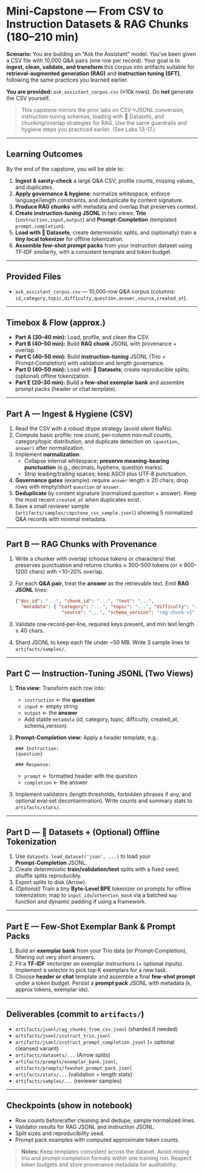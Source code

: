 # Mini‑Capstone — From CSV to Instruction Datasets & RAG Chunks (180–210 min)

**Scenario:** You are building an “Ask the Assistant” model. You’ve been given a CSV file with 10,000 Q&A pairs (one row per record). Your goal is to **ingest, clean, validate, and transform** this corpus into artifacts suitable for **retrieval‑augmented generation (RAG)** and **instruction tuning (SFT)**, following the same practices you learned earlier.

**You are provided:** `ask_assistant_corpus.csv` (≈10k rows). Do **not** generate the CSV yourself.

> This capstone mirrors the prior labs on CSV→JSONL conversion, instruction‑tuning schemas, loading with 🤗 Datasets, and chunking/overlap strategies for RAG. Use the same guardrails and hygiene steps you practiced earlier. (See Labs 13–17.)

---

## Learning Outcomes

By the end of the capstone, you will be able to:

1. **Ingest & sanity‑check** a large Q&A CSV; profile counts, missing values, and duplicates.
2. **Apply governance & hygiene**: normalize whitespace, enforce language/length constraints, and deduplicate by content signature.
3. **Produce RAG chunks** with metadata and overlap that preserves context.
4. **Create instruction‑tuning JSONL** in two views: **Trio** (`instruction,input,output`) and **Prompt‑Completion** (templated `prompt,completion`).
5. **Load with 🤗 Datasets**, create deterministic splits, and (optionally) train a **tiny local tokenizer** for offline tokenization.
6. **Assemble few‑shot prompt packs** from your instruction dataset using TF‑IDF similarity, with a consistent template and token budget.

---

## Provided Files

- `ask_assistant_corpus.csv` — 10,000-row Q&A corpus (columns: `id,category,topic,difficulty,question,answer,source,created_at`).

---

## Timebox & Flow (approx.)

- **Part A (30–40 min):** Load, profile, and clean the CSV.
- **Part B (40–50 min):** Build **RAG chunk** JSONL with provenance + overlap.
- **Part C (40–50 min):** Build **instruction‑tuning** JSONL (Trio + Prompt‑Completion) with validation and length governance.
- **Part D (40–50 min):** Load with **🤗 Datasets**; create reproducible splits; (optional) offline tokenization.
- **Part E (20–30 min):** Build a **few‑shot exemplar bank** and assemble prompt packs (header or chat template).

---

## Part A — Ingest & Hygiene (CSV)

1. Read the CSV with a robust dtype strategy (avoid silent NaNs).
2. Compute basic profile: row count, per‑column non‑null counts, category/topic distribution, and duplicate detection on `(question, answer)` after normalization.
3. Implement **normalization**:
   - Collapse internal whitespace; **preserve meaning‑bearing punctuation** (e.g., decimals, hyphens, question marks).
   - Strip leading/trailing spaces; keep ASCII plus UTF‑8 punctuation.
4. **Governance gates** (example): require `answer` length ≥ 20 chars; drop rows with empty/short `question` or `answer`.
5. **Deduplicate** by content signature (normalized question + answer). Keep the most recent `created_at` when duplicates exist.
6. Save a small reviewer sample (`artifacts/samples/capstone_csv_sample.jsonl`) showing 5 normalized Q&A records with minimal metadata.

---

## Part B — RAG Chunks with Provenance

1. Write a chunker with overlap (choose tokens or characters) that preserves punctuation and returns chunks ≈ 300–500 tokens (or ≤ 900–1200 chars) with ~10–20% overlap.
2. For each **Q&A pair**, treat the **answer** as the retrievable text. Emit **RAG JSONL** lines:

   ```json
   {"doc_id": "...", "chunk_id": "...", "text": "...",
     "metadata": { "category": "...", "topic": "...", "difficulty": "...",
                    "source": "...", "schema_version": "rag-chunk-v1" } }
   ```

3. Validate one‑record‑per‑line, required keys present, and min text length ≥ 40 chars.
4. Shard JSONL to keep each file under ~50 MB. Write 3 sample lines to `artifacts/samples/`.

---

## Part C — Instruction‑Tuning JSONL (Two Views)

1. **Trio view:** Transform each row into:
   - `instruction` ← the **question**
   - `input` ← empty string
   - `output` ← the **answer**
   - Add stable `metadata` (id, category, topic, difficulty, created_at, schema_version).
2. **Prompt‑Completion view:** Apply a header template, e.g.:

   ```text
   ### Instruction:
   {question}

   ### Response:
   ```

   - `prompt` ← formatted header with the question
   - `completion` ← the answer
3. Implement validators (length thresholds, forbidden phrases if any, and optional eval‑set decontamination). Write counts and summary stats to `artifacts/stats/`.

---

## Part D — 🤗 Datasets + (Optional) Offline Tokenization

1. Use `datasets.load_dataset('json', ...)` to load your **Prompt‑Completion** JSONL.
2. Create deterministic **train/validation/test** splits with a fixed seed; shuffle splits reproducibly.
3. Export splits to disk (Arrow).  
4. *(Optional)* Train a tiny **Byte‑Level BPE** tokenizer on prompts for offline tokenization; map to `input_ids`/`attention_mask` via a batched `map` function and dynamic padding if using a framework.

---

## Part E — Few‑Shot Exemplar Bank & Prompt Packs

1. Build an **exemplar bank** from your Trio data (or Prompt‑Completion), filtering out very short answers.
2. Fit a **TF‑IDF** vectorizer on exemplar instructions (+ optional inputs). Implement a selector to pick top‑K exemplars for a new task.
3. Choose **header or chat** template and assemble a final **few‑shot prompt** under a token budget. Persist a **prompt pack** JSONL with metadata (`k`, approx tokens, exemplar ids).

---

## Deliverables (commit to `artifacts/`)

- `artifacts/jsonl/rag_chunks_from_csv.jsonl` (sharded if needed)  
- `artifacts/jsonl/instruct_trio.jsonl`  
- `artifacts/jsonl/instruct_prompt_completion.jsonl` (+ optional cleansed variant)  
- `artifacts/datasets/...` (Arrow splits)  
- `artifacts/prompts/exemplar_bank.jsonl`, `artifacts/prompts/fewshot_prompt_pack.jsonl`  
- `artifacts/stats/...` (validation + length stats)  
- `artifacts/samples/...` (reviewer samples)

---

## Checkpoints (show in notebook)

- Row counts before/after cleaning and dedupe; sample normalized lines.
- Validator results for RAG JSONL and instruction JSONL.
- Split sizes and reproducibility seed.
- Prompt pack examples with computed approximate token counts.

> **Notes:** Keep templates consistent across the dataset. Avoid mixing trio and prompt‑completion formats within one training run. Respect token budgets and store provenance metadata for auditability.
